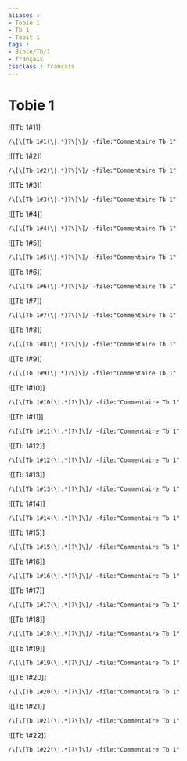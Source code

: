 ```yaml
---
aliases : 
- Tobie 1
- Tb 1
- Tobit 1
tags : 
- Bible/Tb/1
- français
cssclass : français
---
```


# Tobie 1

![[Tb 1#1]]

```query
/\[\[Tb 1#1(\|.*)?\]\]/ -file:"Commentaire Tb 1"
```

![[Tb 1#2]]

```query
/\[\[Tb 1#2(\|.*)?\]\]/ -file:"Commentaire Tb 1"
```

![[Tb 1#3]]

```query
/\[\[Tb 1#3(\|.*)?\]\]/ -file:"Commentaire Tb 1"
```

![[Tb 1#4]]

```query
/\[\[Tb 1#4(\|.*)?\]\]/ -file:"Commentaire Tb 1"
```

![[Tb 1#5]]

```query
/\[\[Tb 1#5(\|.*)?\]\]/ -file:"Commentaire Tb 1"
```

![[Tb 1#6]]

```query
/\[\[Tb 1#6(\|.*)?\]\]/ -file:"Commentaire Tb 1"
```

![[Tb 1#7]]

```query
/\[\[Tb 1#7(\|.*)?\]\]/ -file:"Commentaire Tb 1"
```

![[Tb 1#8]]

```query
/\[\[Tb 1#8(\|.*)?\]\]/ -file:"Commentaire Tb 1"
```

![[Tb 1#9]]

```query
/\[\[Tb 1#9(\|.*)?\]\]/ -file:"Commentaire Tb 1"
```

![[Tb 1#10]]

```query
/\[\[Tb 1#10(\|.*)?\]\]/ -file:"Commentaire Tb 1"
```

![[Tb 1#11]]

```query
/\[\[Tb 1#11(\|.*)?\]\]/ -file:"Commentaire Tb 1"
```

![[Tb 1#12]]

```query
/\[\[Tb 1#12(\|.*)?\]\]/ -file:"Commentaire Tb 1"
```

![[Tb 1#13]]

```query
/\[\[Tb 1#13(\|.*)?\]\]/ -file:"Commentaire Tb 1"
```

![[Tb 1#14]]

```query
/\[\[Tb 1#14(\|.*)?\]\]/ -file:"Commentaire Tb 1"
```

![[Tb 1#15]]

```query
/\[\[Tb 1#15(\|.*)?\]\]/ -file:"Commentaire Tb 1"
```

![[Tb 1#16]]

```query
/\[\[Tb 1#16(\|.*)?\]\]/ -file:"Commentaire Tb 1"
```

![[Tb 1#17]]

```query
/\[\[Tb 1#17(\|.*)?\]\]/ -file:"Commentaire Tb 1"
```

![[Tb 1#18]]

```query
/\[\[Tb 1#18(\|.*)?\]\]/ -file:"Commentaire Tb 1"
```

![[Tb 1#19]]

```query
/\[\[Tb 1#19(\|.*)?\]\]/ -file:"Commentaire Tb 1"
```

![[Tb 1#20]]

```query
/\[\[Tb 1#20(\|.*)?\]\]/ -file:"Commentaire Tb 1"
```

![[Tb 1#21]]

```query
/\[\[Tb 1#21(\|.*)?\]\]/ -file:"Commentaire Tb 1"
```

![[Tb 1#22]]

```query
/\[\[Tb 1#22(\|.*)?\]\]/ -file:"Commentaire Tb 1"
```

